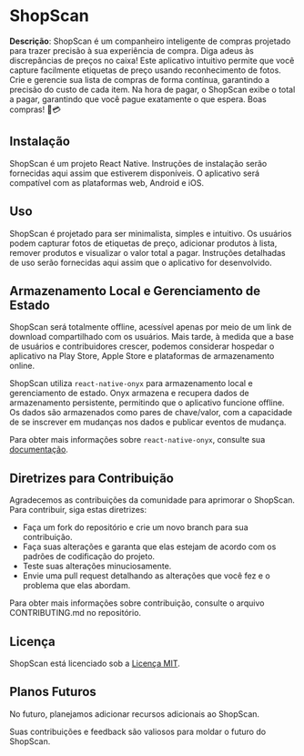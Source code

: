 # ShopScan

**Descrição**: ShopScan é um companheiro inteligente de compras projetado para trazer precisão à sua experiência de compra. Diga adeus às discrepâncias de preços no caixa! Este aplicativo intuitivo permite que você capture facilmente etiquetas de preço usando reconhecimento de fotos. Crie e gerencie sua lista de compras de forma contínua, garantindo a precisão do custo de cada item. Na hora de pagar, o ShopScan exibe o total a pagar, garantindo que você pague exatamente o que espera. Boas compras! 🛒💳

## Instalação

ShopScan é um projeto React Native. Instruções de instalação serão fornecidas aqui assim que estiverem disponíveis. O aplicativo será compatível com as plataformas web, Android e iOS.

## Uso

ShopScan é projetado para ser minimalista, simples e intuitivo. Os usuários podem capturar fotos de etiquetas de preço, adicionar produtos à lista, remover produtos e visualizar o valor total a pagar. Instruções detalhadas de uso serão fornecidas aqui assim que o aplicativo for desenvolvido.

## Armazenamento Local e Gerenciamento de Estado

ShopScan será totalmente offline, acessível apenas por meio de um link de download compartilhado com os usuários. Mais tarde, à medida que a base de usuários e contribuidores crescer, podemos considerar hospedar o aplicativo na Play Store, Apple Store e plataformas de armazenamento online.

ShopScan utiliza `react-native-onyx` para armazenamento local e gerenciamento de estado. Onyx armazena e recupera dados de armazenamento persistente, permitindo que o aplicativo funcione offline. Os dados são armazenados como pares de chave/valor, com a capacidade de se inscrever em mudanças nos dados e publicar eventos de mudança.

Para obter mais informações sobre `react-native-onyx`, consulte sua [documentação](https://github.com/Expensify/react-native-onyx).

## Diretrizes para Contribuição

Agradecemos as contribuições da comunidade para aprimorar o ShopScan. Para contribuir, siga estas diretrizes:
- Faça um fork do repositório e crie um novo branch para sua contribuição.
- Faça suas alterações e garanta que elas estejam de acordo com os padrões de codificação do projeto.
- Teste suas alterações minuciosamente.
- Envie uma pull request detalhando as alterações que você fez e o problema que elas abordam.

Para obter mais informações sobre contribuição, consulte o arquivo CONTRIBUTING.md no repositório.

## Licença

ShopScan está licenciado sob a [Licença MIT](LICENSE).

## Planos Futuros

No futuro, planejamos adicionar recursos adicionais ao ShopScan.

Suas contribuições e feedback são valiosos para moldar o futuro do ShopScan.

